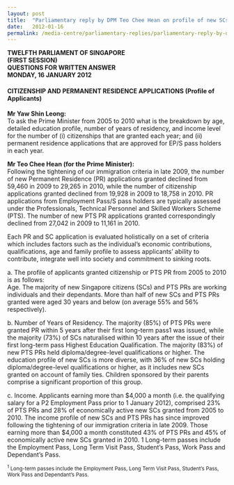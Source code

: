 ```yaml
---
layout: post
title:  "Parliamentary reply by DPM Teo Chee Hean on profile of new SCs/PRs"
date:   2012-01-16
permalink: /media-centre/parliamentary-replies/parliamentary-reply-by-dpm-teo-chee-hean-on-16-jan-2012
---
```


**TWELFTH PARLIAMENT OF SINGAPORE  
(FIRST SESSION)  
QUESTIONS FOR WRITTEN ANSWER  
MONDAY, 16 JANUARY 2012**

#### **CITIZENSHIP AND PERMANENT RESIDENCE APPLICATIONS (Profile of Applicants)**

**Mr Yaw Shin Leong:**  
To ask the Prime Minister from 2005 to 2010 what is the breakdown by age, detailed education profile, number of years of residency, and income level for the number of (i) citizenships that are granted each year; and (ii) permanent residence applications that are approved for EP/S pass holders in each year.

**Mr Teo Chee Hean (for the Prime Minister):**  
Following the tightening of our immigration criteria in late 2009, the number of new Permanent Residence (PR) applications granted declined from 59,460 in 2009 to 29,265 in 2010, while the number of citizenship applications granted declined from 19,928 in 2009 to 18,758 in 2010. PR applications from Employment Pass/S pass holders are typically assessed under the Professionals, Technical Personnel and Skilled Workers Scheme (PTS). The number of new PTS PR applications granted correspondingly declined from 27,042 in 2009 to 11,161 in 2010.

Each PR and SC application is evaluated holistically on a set of criteria which includes factors such as the individual’s economic contributions, qualifications, age and family profile to assess applicants’ ability to contribute, integrate well into society and commitment to sinking roots.

a. The profile of applicants granted citizenship or PTS PR from 2005 to 2010 is as follows:  
Age. The majority of new Singapore citizens (SCs) and PTS PRs are working individuals and their dependants. More than half of new SCs and PTS PRs granted were aged 30 years and below (on average 55% and 56% respectively). 

b. Number of Years of Residency. The majority (85%) of PTS PRs were granted PR within 5 years after their first long-term pass1 was issued, while the majority (73%) of SCs naturalised within 10 years after the issue of their first long-term pass
Highest Education Qualification. The majority (83%) of new PTS PRs held diploma/degree-level qualifications or higher. The education profile of new SCs is more diverse, with 36% of new SCs holding diploma/degree-level qualifications or higher, as it includes new SCs granted on account of family ties. Children sponsored by their parents comprise a significant proportion of this group.  

c. Income. Applicants earning more than $4,000 a month (i.e. the qualifying salary for a P2 Employment Pass prior to 1 January 2012), comprised 23% of PTS PRs and 28% of economically active new SCs granted from 2005 to 2010. The income profile of new SCs and PTS PRs has since improved following the tightening of our immigration criteria in late 2009. Those earning more than $4,000 a month constituted 43% of PTS PRs and 45% of economically active new SCs granted in 2010.
1 Long-term passes include the Employment Pass, Long Term Visit Pass, Student’s Pass, Work Pass and Dependant’s Pass.

<sub><sup>1</sup> Long-term passes include the Employment Pass, Long Term Visit Pass, Student’s Pass, Work Pass and Dependant’s Pass.</sub>


